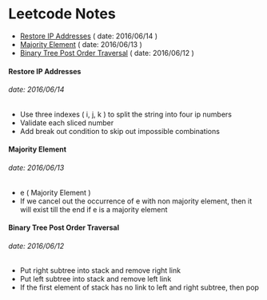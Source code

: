 # Leetcode Notes

- [Restore IP Addresses](#restore-ip-addresses) ( date: 2016/06/14 )
- [Majority Element](#majority-element) ( date: 2016/06/13 )
- [Binary Tree Post Order Traversal](#binary-tree-post-order-traversal) ( date: 2016/06/12 )


#### Restore IP Addresses

###### date: 2016/06/14

- Use three indexes ( i, j, k ) to split the string into four ip numbers
- Validate each sliced number
- Add break out condition to skip out impossible combinations


#### Majority Element

###### date: 2016/06/13

- e ( Majority Element )
- If we cancel out the occurrence of e with non majority element, then it will exist till the end if e is a majority element


#### Binary Tree Post Order Traversal

###### date: 2016/06/12

- Put right subtree into stack and remove right link
- Put left subtree into stack and remove left link
- If the first element of stack has no link to left and right subtree, then pop

